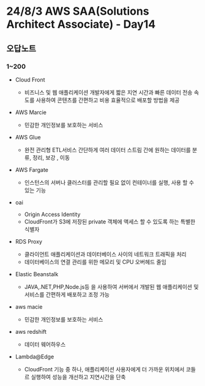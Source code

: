 # 24/8/3 AWS SAA(Solutions Architect Associate) - Day14

## 오답노트

### 1~200

- Cloud Front
  - 비즈니스 및 웹 애플리케이션 개발자에게 짧은 지연 시간과 빠른 데이터 전송 속도를 사용하여 콘텐츠를 간편하고 비용 효율적으로 배포할 방법을 제공

- AWS Marcie
  - 민감한 개인정보를 보호하는 서비스
- AWS Glue
  - 완전 관리형 ETL서비스 간단하게 여러 데이터 스트림 간에 원하는 데이터를 분류, 정리, 보강 , 이동
- AWS Fargate
  - 인스턴스의 서버나 클러스터를 관리할 필요 없이 컨테이너를 실행, 사용 할 수 있는 기능
- oai
  - Origin Access Identity
  - CloudFront가 S3에 저장된 private 객체에 액세스 할 수 있도록 하는 특별한 식별자

- RDS Proxy
  - 클라이언트 애플리케이션과 데이터베이스 사이의 네트워크 트래픽을 처리
  - 데이터베이스의 연결 관리를 위한 메모리 및 CPU 오버헤드 줄임


- Elastic Beanstalk
  - JAVA,.NET,PHP,Node.js등 을 사용하여 서버에서 개발된 웹 애플리케이션 및 서비스를 간편하게 배포하고 조정 가능

- aws macie
  - 민감한 개인정보를 보호하는 서비스
- aws redshift
  - 데이터 웨어하우스
- Lambda@Edge
  - CloudFront 기능 중 하나, 애플리케이션 사용자에게 더 가까운 위치에서 코들르 실행하여 성능을 개선하고 지연시간을 단축
